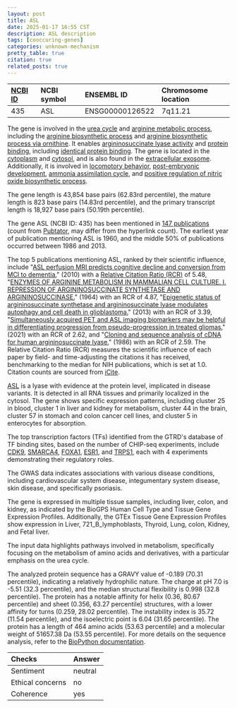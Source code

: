 ```yaml
---
layout: post
title: ASL
date: 2025-01-17 16:55 CST
description: ASL description
tags: [cooccuring-genes]
categories: unknown-mechanism
pretty_table: true
citation: true
related_posts: true
---
```




| [NCBI ID](https://www.ncbi.nlm.nih.gov/gene/435) | NCBI symbol | ENSEMBL ID | Chromosome location |
| :-------- | :------- | :-------- | :------- |
| 435  | ASL | ENSG00000126522 | 7q11.21 |



The gene is involved in the [urea cycle](https://amigo.geneontology.org/amigo/term/GO:0000050) and [arginine metabolic process](https://amigo.geneontology.org/amigo/term/GO:0006525), including the [arginine biosynthetic process](https://amigo.geneontology.org/amigo/term/GO:0006526) and [arginine biosynthetic process via ornithine](https://amigo.geneontology.org/amigo/term/GO:0042450). It enables [argininosuccinate lyase activity](https://amigo.geneontology.org/amigo/term/GO:0004056) and [protein binding](https://amigo.geneontology.org/amigo/term/GO:0005515), including [identical protein binding](https://amigo.geneontology.org/amigo/term/GO:0042802). The gene is located in the [cytoplasm](https://amigo.geneontology.org/amigo/term/GO:0005737) and [cytosol](https://amigo.geneontology.org/amigo/term/GO:0005829), and is also found in the [extracellular exosome](https://amigo.geneontology.org/amigo/term/GO:0070062). Additionally, it is involved in [locomotory behavior](https://amigo.geneontology.org/amigo/term/GO:0007626), [post-embryonic development](https://amigo.geneontology.org/amigo/term/GO:0009791), [ammonia assimilation cycle](https://amigo.geneontology.org/amigo/term/GO:0019676), and [positive regulation of nitric oxide biosynthetic process](https://amigo.geneontology.org/amigo/term/GO:0045429).


The gene length is 43,854 base pairs (62.83rd percentile), the mature length is 823 base pairs (14.83rd percentile), and the primary transcript length is 18,927 base pairs (50.19th percentile).


The gene ASL (NCBI ID: 435) has been mentioned in [147 publications](https://pubmed.ncbi.nlm.nih.gov/?term=%22ASL%22) (count from [Pubtator](https://academic.oup.com/nar/article/47/W1/W587/5494727), may differ from the hyperlink count). The earliest year of publication mentioning ASL is 1960, and the middle 50% of publications occurred between 1986 and 2013.


The top 5 publications mentioning ASL, ranked by their scientific influence, include "[ASL perfusion MRI predicts cognitive decline and conversion from MCI to dementia.](https://pubmed.ncbi.nlm.nih.gov/20220321)" (2010) with a [Relative Citation Ratio (RCR)](https://journals.plos.org/plosbiology/article?id=10.1371/journal.pbio.1002541) of 5.48, "[ENZYMES OF ARGININE METABOLISM IN MAMMALIAN CELL CULTURE. I. REPRESSION OF ARGININOSUCCINATE SYNTHETASE AND ARGININOSUCCINASE.](https://pubmed.ncbi.nlm.nih.gov/14114834)" (1964) with an RCR of 4.87, "[Epigenetic status of argininosuccinate synthetase and argininosuccinate lyase modulates autophagy and cell death in glioblastoma.](https://pubmed.ncbi.nlm.nih.gov/23328665)" (2013) with an RCR of 3.39, "[Simultaneously acquired PET and ASL imaging biomarkers may be helpful in differentiating progression from pseudo-progression in treated gliomas.](https://pubmed.ncbi.nlm.nih.gov/33787971)" (2021) with an RCR of 2.62, and "[Cloning and sequence analysis of cDNA for human argininosuccinate lyase.](https://pubmed.ncbi.nlm.nih.gov/3463959)" (1986) with an RCR of 2.59. The Relative Citation Ratio (RCR) measures the scientific influence of each paper by field- and time-adjusting the citations it has received, benchmarking to the median for NIH publications, which is set at 1.0. Citation counts are sourced from [iCite](https://icite.od.nih.gov).


[ASL](https://www.proteinatlas.org/ENSG00000126522-ASL) is a lyase with evidence at the protein level, implicated in disease variants. It is detected in all RNA tissues and primarily localized in the cytosol. The gene shows specific expression patterns, including cluster 25 in blood, cluster 1 in liver and kidney for metabolism, cluster 44 in the brain, cluster 57 in stomach and colon cancer cell lines, and cluster 5 in enterocytes for absorption.


The top transcription factors (TFs) identified from the GTRD's database of TF binding sites, based on the number of CHIP-seq experiments, include [CDK9](https://www.ncbi.nlm.nih.gov/gene/1025), [SMARCA4](https://www.ncbi.nlm.nih.gov/gene/6597), [FOXA1](https://www.ncbi.nlm.nih.gov/gene/3169), [ESR1](https://www.ncbi.nlm.nih.gov/gene/2099), and [TRPS1](https://www.ncbi.nlm.nih.gov/gene/7227), each with 4 experiments demonstrating their regulatory roles.



The GWAS data indicates associations with various disease conditions, including cardiovascular system disease, integumentary system disease, skin disease, and specifically psoriasis.



The gene is expressed in multiple tissue samples, including liver, colon, and kidney, as indicated by the BioGPS Human Cell Type and Tissue Gene Expression Profiles. Additionally, the GTEx Tissue Gene Expression Profiles show expression in Liver, 721_B_lymphoblasts, Thyroid, Lung, colon, Kidney, and Fetal liver.


The input data highlights pathways involved in metabolism, specifically focusing on the metabolism of amino acids and derivatives, with a particular emphasis on the urea cycle.



The analyzed protein sequence has a GRAVY value of -0.189 (70.31 percentile), indicating a relatively hydrophilic nature. The charge at pH 7.0 is -5.51 (32.3 percentile), and the median structural flexibility is 0.998 (32.8 percentile). The protein has a notable affinity for helix (0.36, 80.67 percentile) and sheet (0.356, 63.27 percentile) structures, with a lower affinity for turns (0.259, 28.02 percentile). The instability index is 35.72 (11.54 percentile), and the isoelectric point is 6.04 (31.65 percentile). The protein has a length of 464 amino acids (53.63 percentile) and a molecular weight of 51657.38 Da (53.55 percentile). For more details on the sequence analysis, refer to the [BioPython documentation](https://biopython.org/docs/1.75/api/Bio.SeqUtils.ProtParam.html).





| Checks    | Answer |
| :-------- | :------- |
| Sentiment  | neutral   |
| Ethical concerns | no     |
| Coherence    | yes    |